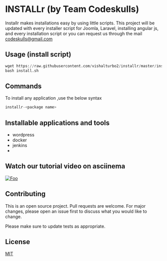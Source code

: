 # INSTALLr (by Team Codeskulls) 

Installr makes installations easy by using little scripts. This project will be updated with every installer script for Joomla,  Laravel, installing angular js, and every installation script or you can request us through the mail codeskulls@gmail.com


## Usage (install script)

```python
wget https://raw.githubusercontent.com/vishalturbo2/installr/master/installr.sh
bash install.sh
```

## Commands
To install any application ,use the below syntax
```python
installr-<package name>
```

## Installable applications and tools
* wordpress
* docker
* jenkins
* 

## Watch our tutorial video on asciinema
<a href="https://asciinema.org/a/pPKfV8hS0IqJD60sLiElm0eMl" rel="some text">![Foo](http://i68.tinypic.com/257lggo.png)</a>

## Contributing
This is an open source project.
Pull requests are welcome. For major changes, please open an issue first to discuss what you would like to change.

Please make sure to update tests as appropriate.

## License
[MIT](https://choosealicense.com/licenses/mit/)
